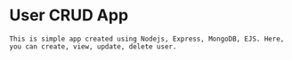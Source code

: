 # User CRUD App
`
This is simple app created using Nodejs, Express, MongoDB, EJS.
Here, you can create, view, update, delete user.
`
